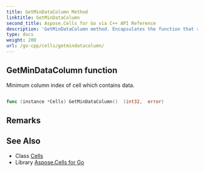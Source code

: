 ```yaml
---
title: GetMinDataColumn Method 
linktitle: GetMinDataColumn
second_title: Aspose.Cells for Go via C++ API Reference
description: 'GetMinDataColumn method. Encapsulates the function that represents getmindatacolumn in Go.'
type: docs
weight: 200
url: /go-cpp/cells/getmindatacolumn/
---
```


## GetMinDataColumn function

Minimum column index of cell which contains data.

```go

func (instance *Cells) GetMinDataColumn()  (int32,  error) 

```

## Remarks


## See Also

* Class [Cells](../)
* Library [Aspose.Cells for Go](../../)
